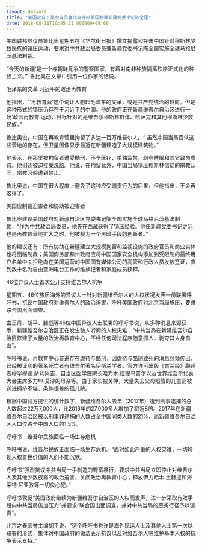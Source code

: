 ```yaml
---
layout: default
title: "美国之音：美参议员鲁比奥呼吁美国制裁新疆党委书记陈全国"
date: 2018-08-11T10:45:21.000000+08:00
---
```


美国联邦参议员鲁比奥星期五在《华尔街日报》撰文揭露和抨击中国针对穆斯林少数民族的镇压运动，要求对中共政治局委员兼新疆党委书记陈全国实施全球马格尼茨基法制裁。

“今天的新疆‘是一个与朝鲜竞争的警察国家，有着对南非种族隔离秩序正式化的种族主义。’” 鲁比奥在文章中引用一位作家的话说。

毛泽东的文革 习近平的政治再教育

他指出，“‘再教育营’这个词让人想起毛泽东的文革，或是共产党统治的越南。但是这种形式的镇压仍存在于习近平的中国。他的政府正在新疆维吾尔自治区进行一场‘政治再教育’运动，目标针对的是维吾尔穆斯林群体、哈萨克和其他穆斯林少数民族。”

鲁比奥说，中国在再教育营里拘留了多达一百万维吾尔人。“ 虽然中国当局否认这些营地的存在，但卫星图像显示最近在新疆建造了大规模建筑物。”

他表示，在那里被拘留者遭受酷刑、不予医疗、单独监禁、剥夺睡眠和其它致命虐待。他们还被迫接受洗脑。他说，在拘留营外，中国当局镇压穆斯林信徒的宗教认同，宗教习俗遭到禁止。

鲁比奥说，中国在很大程度上避免了这种应受谴责行为的后果，但他指出，不会再这样了。

美国应制裁迫害者和协助被迫害者

鲁比奥建议美国政府对新疆自治区党委书记陈全国实施全球马格尼茨基法制裁，“作为中共政治局委员，他先在西藏获得了镇压经验。他任新疆党委书记之际也是再教育营地扩大之时，他被视为一个黑暗手段的创新者。”

他的建议还有：所有协助在新疆建立大规模拘留和监视设施的政府官员和商业实体也将面临制裁；美国商务部和州政府应将中国国家安全机构添加到受限制的最终用户名单中；拒绝向在美国运营的中国国有媒体公司的高管和行政人员发放签证，直到数十名为自由亚洲电台工作的维族记者和家庭成员获释。

46位异议人士首次公开支持维吾尔人抗争

星期五，46位旅居海外的异议人士针对新疆维吾尔人的人权状况发表一份联署呼吁书，抗议中国政府对维吾尔人的政治迫害，呼吁美国政府对北京当局施压，要求联合国出面调查。

由王丹、胡平、滕彪等46位中国异议人士联署的呼吁书说，从多种消息来源获悉，新疆维吾尔自治区正在发生骇人听闻的人权灾难：“中共当局在新疆维吾尔自治区修建了大量的政治再教育中心，不经任何司法程序随意抓人，剥夺其人身自由”。

呼吁书说，再教育中心普遍存在虐待与酷刑，因虐待与酷刑致死的消息频频传出，已经被证实的著名死亡者有维吾尔著名伊斯兰学者、官方许可出版《古兰经》翻译者穆罕穆德.萨利阿吉、自治区医学院院长哈力木.拉提乌普尔以及世界维吾尔代表大会主席多力坤.艾沙的母亲等。由于家长被关押，大量失去父母照管的儿童则被送进拥挤不堪、条件很差的孤儿院。

根据中国官方提供的统计数字，新疆维吾尔人去年（2017年）遭到刑事逮捕的总人数超过22万7,000人，比2016年的27,000多人增加了将近8倍。2017年在新疆维吾尔自治区被以刑事罪逮捕的人数占全中国同类人数的21%，而新疆维吾尔自治区人口仅占全中国人口的1.5%。

呼吁书：维吾尔民族面临一场生存危机

呼吁书说，维吾尔民族正面临一场生存危机。“面对如此严重的人权灾难，一切珍视人权普世价值的人们不能沉默。

呼吁书“强烈抗议中共当局一手制造的野蛮暴行，要求中共当局立即停止对维吾尔人及其他少数族裔的政治迫害，关闭政治再教育中心；释放伊力哈木.土赫提和海莱特·尼亚孜等一切良心犯。”

呼吁书敦促“美国政府继续为新疆维吾尔自治区的人权而发声，进一步采取有效手段向中共当局施加压力”并要求“联合国出面调查，并对中共当局的恶劣行径予以谴责”。

北京之春荣誉主编胡平说，“这个呼吁书也许是海外民运人士及其他人士第一次以联署的形式，集体对中国政府的做法表示抗议以及对维吾尔人等维护基本人权的抗争表示支持。”


